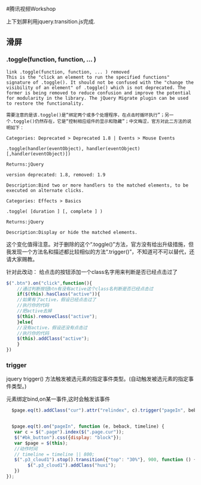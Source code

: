 #腾讯视频Workshop

上下划屏利用jquery.transition.js完成.

## 滑屏
### .toggle(function, function, … )
```
link .toggle(function, function, ... ) removed
This is the "click an element to run the specified functions" signature of .toggle(). It should not be confused with the "change the visibility of an element" of .toggle() which is not deprecated. The former is being removed to reduce confusion and improve the potential for modularity in the library. The jQuery Migrate plugin can be used to restore the functionality.

需要注意的是该.toggle()是“绑定两个或多个处理程序，在点击时循环执行”；另一个.toggle()仍然存在，它是“控制相应组件的显示和隐藏”；中文晦涩，官方对此二方法的说明如下：

Categories: Deprecated > Deprecated 1.8 | Events > Mouse Events

.toggle(handler(eventObject), handler(eventObject) [,handler(eventObject)])

Returns:jQuery

version deprecated: 1.8, removed: 1.9

Description:Bind two or more handlers to the matched elements, to be executed on alternate clicks.

Categories: Effects > Basics

.toggle( [duration ] [, complete ] )

Returns:jQuery

Description:Display or hide the matched elements.
```

这个变化值得注意。对于删除的这个“.toggle()”方法，官方没有给出升级措施，但我发现一个方法名和描述都比较相似的方法“.trigger()”，不知道可不可以替代，还请大家赐教。

针对此改动：
给点击的按钮添加一个class名字用来判断是否已经点击过了

```js
$(".btn").on("click",function(){
    //通过判断按钮btn有没有active这个class名判断是否已经点击过
    if($(this).hasClass("active")){
    //如果有了active，假设已经点击过了
    //执行你的代码
    //把active去掉
    $(this).removeClass("active");
    }else{
    //没有active，假设还没有点击过
    //执行你的代码
    $(this).addClass("active");
    }
})
```

### trigger
jquery  trigger() 方法触发被选元素的指定事件类型。(自动触发被选元素的指定事件类型。)

元素绑定bind,on某一事件,这时会触发该事件
```js
  $page.eq(t).addClass("cur").attr("relindex", c).trigger("pageIn", beback, during);


  $page.eq(t).on("pageIn", function (e, beback, timeline) {
   var c = $(".page").index($(".page.cur"));
   $("#bk_button").css({display: "block"});
   var $page = $(this);
   //动作时间
   // timeline = timeline || 800;
   $(".p3_cloud1").stop().transition({"top": "30%"}, 900, function () {
        $(".p3_cloud1").addClass("huxi");
   })
});
```

